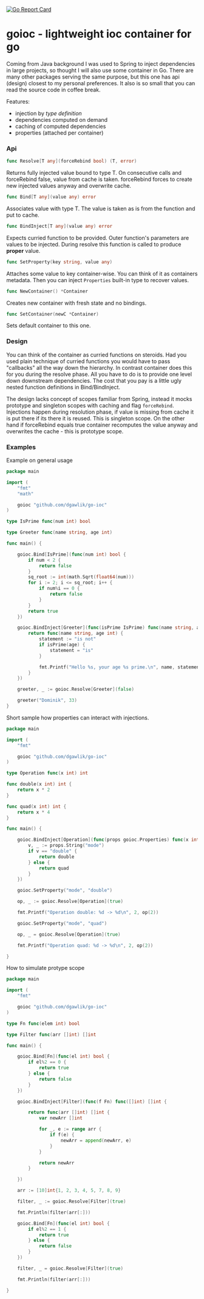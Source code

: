 [![Go Report Card](https://goreportcard.com/badge/github.com/dgawlik/go-ioc)](https://goreportcard.com/report/github.com/dgawlik/go-ioc)

# goioc - lightweight ioc container for go

Coming from Java background I was used to Spring to inject dependencies in large projects, so thought I will also use some container in Go. 
There are many other packages serving the same purpose, but this one has api (design) closest to my personal preferences. It also 
is so small that you can read the source code in coffee break.

Features:

* injection by *type definition*
* dependencies computed on demand
* caching of computed dependencies
* properties (attached per container)



### Api

```go
func Resolve[T any](forceRebind bool) (T, error) 
```

Returns fully injected value bound to type T. On consecutive calls and forceRebind false, value from
cache is taken. forceRebind forces to create new injected values anyway and overwrite cache.


```go
func Bind[T any](value any) error
```

Associates value with type T. The value is taken as is from the function and put to cache.


```go
func BindInject[T any](value any) error
```

Expects curried function to be provided. Outer function's parameters are values to be injected. During
resolve this function is called to produce **proper** value.

```go
func SetProperty(key string, value any) 
```

Attaches some value to key container-wise. You can think of it as containers metadata. Then you can
inject `Properties` built-in type to recover values.

```go
func NewContainer() *Container 
```

Creates new container with fresh state and no bindings.

```go
func SetContainer(newC *Container)
```

Sets default container to this one.


### Design

You can think of the container as curried functions on steroids. Had you used plain technique of curried functions you would 
have to pass "callbacks" all the way down the hierarchy. In contrast container does this for you during the resolve phase.
All you have to do is to provide one level down downstream dependencies. The cost that you pay is a little ugly nested function
definitions in Bind/BindInject.

The design lacks concept of scopes familiar from Spring, instead it mocks prototype and singleton scopes with caching and flag `forceRebind`.
Injections happen during resolution phase, if value is missing from cache it is put there if its there it is reused. This is singleton scope.
On the other hand if forceRebind equals true container recomputes the value anyway and overwrites the cache - this is prototype scope.


### Examples

Example on general usage

```go
package main

import (
	"fmt"
	"math"

	goioc "github.com/dgawlik/go-ioc"
)

type IsPrime func(num int) bool

type Greeter func(name string, age int)

func main() {

	goioc.Bind[IsPrime](func(num int) bool {
		if num < 2 {
			return false
		}
		sq_root := int(math.Sqrt(float64(num)))
		for i := 2; i <= sq_root; i++ {
			if num%i == 0 {
				return false
			}
		}
		return true
	})

	goioc.BindInject[Greeter](func(isPrime IsPrime) func(name string, age int) {
		return func(name string, age int) {
			statement := "is not"
			if isPrime(age) {
				statement = "is"
			}

			fmt.Printf("Hello %s, your age %s prime.\n", name, statement)
		}
	})

	greeter, _ := goioc.Resolve[Greeter](false)

	greeter("Dominik", 33)
}
```


Short sample how properties can interact with injections.

```go
package main

import (
	"fmt"

	goioc "github.com/dgawlik/go-ioc"
)

type Operation func(x int) int

func double(x int) int {
	return x * 2
}

func quad(x int) int {
	return x * 4
}

func main() {

	goioc.BindInject[Operation](func(props goioc.Properties) func(x int) int {
		v, _ := props.String("mode")
		if v == "double" {
			return double
		} else {
			return quad
		}
	})

	goioc.SetProperty("mode", "double")

	op, _ := goioc.Resolve[Operation](true)

	fmt.Printf("Operation double: %d -> %d\n", 2, op(2))

	goioc.SetProperty("mode", "quad")

	op, _ = goioc.Resolve[Operation](true)

	fmt.Printf("Operation quad: %d -> %d\n", 2, op(2))

}
```

How to simulate protype scope

```go
package main

import (
	"fmt"

	goioc "github.com/dgawlik/go-ioc"
)

type Fn func(elem int) bool

type Filter func(arr []int) []int

func main() {

	goioc.Bind[Fn](func(el int) bool {
		if el%2 == 0 {
			return true
		} else {
			return false
		}
	})

	goioc.BindInject[Filter](func(f Fn) func([]int) []int {

		return func(arr []int) []int {
			var newArr []int

			for _, e := range arr {
				if f(e) {
					newArr = append(newArr, e)
				}
			}

			return newArr
		}

	})

	arr := [10]int{1, 2, 3, 4, 5, 7, 8, 9}

	filter, _ := goioc.Resolve[Filter](true)

	fmt.Println(filter(arr[:]))

	goioc.Bind[Fn](func(el int) bool {
		if el%2 == 1 {
			return true
		} else {
			return false
		}
	})

	filter, _ = goioc.Resolve[Filter](true)

	fmt.Println(filter(arr[:]))

}
```
